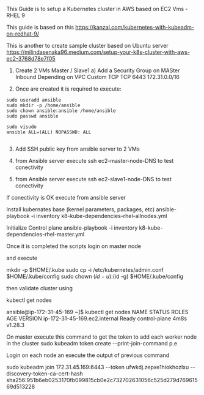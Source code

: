 This Guide is to setup a Kubernetes cluster in AWS based on EC2 Vms - RHEL 9

This guide is based on this 
https://kanzal.com/kubernetes-with-kubeadm-on-redhat-9/

This is another to create sample cluster based on Ubuntu server
https://milindasenaka96.medium.com/setup-your-k8s-cluster-with-aws-ec2-3768d78e7f05

1.  Create 2 VMs 
   Master / Slave1
 a) Add a Security Group on MASter 
 Inbound                    Depending on VPC
 	Custom TCP	TCP	6443	172.31.0.0/16

2. Once are created  it is required to execute:

```
sudo useradd ansible
sudo mkdir -p /home/ansible
sudo chown ansible:ansible /home/ansible 
sudo passwd ansible

sudo visudo
ansible ALL=(ALL) NOPASSWD: ALL


```

3. Add SSH public key from ansible server to 2 VMs

4. from Ansible server execute ssh ec2-master-node-DNS to test conectivity

4. from Ansible server execute ssh ec2-slave1-node-DNS to test conectivity

If conectivity is OK execute from ansible server

Install kubernates base (kernel parameters, packages, etc)
ansible-playbook -i inventory k8-kube-dependencies-rhel-allnodes.yml

Initialize Control plane
ansible-playbook -i inventory k8-kube-dependencies-rhel-master.yml

Once it is completed the scripts login on master node 

and execute 

   mkdir -p $HOME/.kube
  sudo cp -i /etc/kubernetes/admin.conf $HOME/.kube/config
  sudo chown $(id -u):$(id -g) $HOME/.kube/config

  then validate cluster using

  kubectl get nodes 

  ansible@ip-172-31-45-169 ~]$ kubectl get nodes
NAME                            STATUS   ROLES           AGE    VERSION
ip-172-31-45-169.ec2.internal   Ready    control-plane   4m8s   v1.28.3

On master execute this command to get the token to add each worker node in the cluster
 sudo kubeadm token create --print-join-command
 p.e 

Login on each node an execute the output of previous command

sudo kubeadm join 172.31.45.169:6443 --token ufwkdj.zepxe1hiokhozlxu --discovery-token-ca-cert-hash sha256:951b6eb0253170fb099815cb0e2c732702631056c525d279d76961569d513228